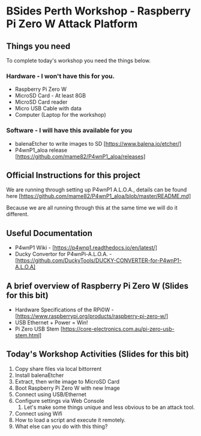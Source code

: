 # BSides Perth Workshop - Raspberry Pi Zero W Attack Platform

## Things you need
To complete today's workshop you need the things below.

### Hardware - I won't have this for you.
* Raspberry Pi Zero W
* MicroSD Card - At least 8GB
* MicroSD Card reader
* Micro USB Cable with data
* Computer (Laptop for the workshop)

### Software - I will have this available for you
* balenaEtcher to write images to SD [https://www.balena.io/etcher/]
* P4wnP1_aloa release [https://github.com/mame82/P4wnP1_aloa/releases]

## Official Instructions for this project
We are running through setting up P4wnP1 A.L.O.A., details can be found here [https://github.com/mame82/P4wnP1_aloa/blob/master/README.md]

Because we are all running through this at the same time we will do it different.

## Useful Documentation
* P4wnP1 Wiki - [https://p4wnp1.readthedocs.io/en/latest/]
* Ducky Convertor for P4wnPi-A.L.O.A. - [https://github.com/DuckyTools/DUCKY-CONVERTER-for-P4wnP1-A.L.O.A]

## A brief overview of Raspberry Pi Zero W (Slides for this bit)
* Hardware Specifications of the RPi0W - [https://www.raspberrypi.org/products/raspberry-pi-zero-w/]
* USB Ethernet + Power = Win!
* Pi Zero USB Stem [https://core-electronics.com.au/pi-zero-usb-stem.html]

## Today's Workshop Activities (Slides for this bit)
1. Copy share files via local bittorrent
1. Install balenaEtcher
1. Extract, then write image to MicroSD Card
1. Boot Raspberry Pi Zero W with new Image
1. Connect using USB/Ethernet
1. Configure settings via Web Console 
   1. Let's make some things unique and less obvious to be an attack tool.
1. Connect using Wifi
1. How to load a script and execute it remotely.
1. What else can you do with this thing?
